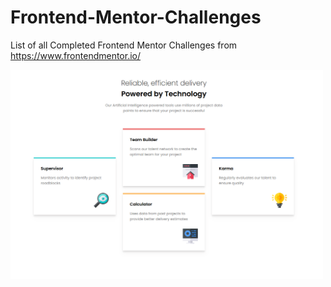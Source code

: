 # Frontend-Mentor-Challenges
List of all Completed Frontend Mentor Challenges from 
https://www.frontendmentor.io/

<img width="500" alt="Four Card Feature Section" src="https://raw.githubusercontent.com/codebyjustin/Frontend-Mentor-Challenges/master/Four%20Card%20Feature%20Section/Capture.PNG">
